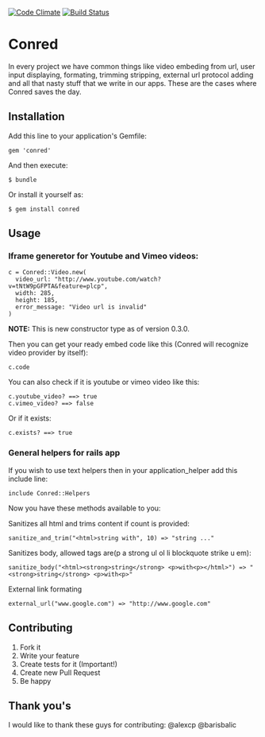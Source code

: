 [![Code Climate](https://codeclimate.com/github/janjiss/conred.png)](https://codeclimate.com/github/janjiss/conred)
[![Build Status](https://travis-ci.org/janjiss/conred.png?branch=master)](https://travis-ci.org/janjiss/conred)

# Conred

In every project we have common things like video 
embeding from url, user input displaying, formating, trimming stripping,
external url protocol adding and all that nasty stuff that we write in our apps. 
These are the cases where Conred saves the day. 

## Installation

Add this line to your application's Gemfile:

    gem 'conred'

And then execute:

    $ bundle

Or install it yourself as:

    $ gem install conred

## Usage

### Iframe generetor for Youtube and Vimeo videos:

    c = Conred::Video.new(
      video_url: "http://www.youtube.com/watch?v=tNtW9pGFPTA&feature=plcp", 
      width: 285, 
      height: 185,
      error_message: "Video url is invalid"
    )
    
__NOTE:__ This is new constructor type as of version 0.3.0. 

Then you can get your ready embed code like this (Conred will recognize video provider by itself):
    
    c.code
    
You can also check if it is youtube or vimeo video like this:

    c.youtube_video? ==> true
    c.vimeo_video? ==> false
    
Or if it exists:

    c.exists? ==> true

### General helpers for rails app
    
If you wish to use text helpers then in your application_helper add this include line:

    include Conred::Helpers

Now you have these methods available to you:

Sanitizes all html and trims content if count is provided:
    
    sanitize_and_trim("<html>string with", 10) => "string ..."
    
Sanitizes body, allowed tags are(p a strong ul ol li blockquote strike u em):

    sanitize_body("<html><strong>string</strong> <p>with<p></html>") => "<strong>string</strong> <p>with<p>"
    
External link formating

    external_url("www.google.com") => "http://www.google.com"

## Contributing

1. Fork it
2. Write your feature
3. Create tests for it (Important!)
4. Create new Pull Request
5. Be happy

## Thank you's

I would like to thank these guys for contributing:
@alexcp
@barisbalic
